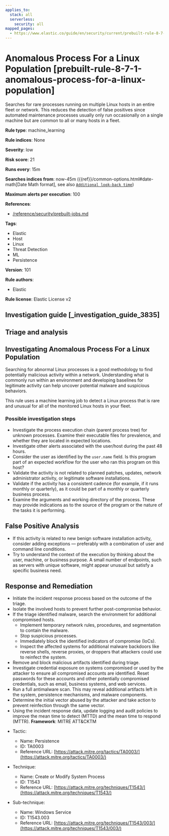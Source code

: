 ```yaml
---
applies_to:
  stack: all
  serverless:
    security: all
mapped_pages:
  - https://www.elastic.co/guide/en/security/current/prebuilt-rule-8-7-1-anomalous-process-for-a-linux-population.html
---
```


# Anomalous Process For a Linux Population [prebuilt-rule-8-7-1-anomalous-process-for-a-linux-population]

Searches for rare processes running on multiple Linux hosts in an entire fleet or network. This reduces the detection of false positives since automated maintenance processes usually only run occasionally on a single machine but are common to all or many hosts in a fleet.

**Rule type**: machine_learning

**Rule indices**: None

**Severity**: low

**Risk score**: 21

**Runs every**: 15m

**Searches indices from**: now-45m ({{ref}}/common-options.html#date-math[Date Math format], see also [`Additional look-back time`](docs-content://solutions/security/detect-and-alert/create-detection-rule.md#rule-schedule))

**Maximum alerts per execution**: 100

**References**:

* [/reference/security/prebuilt-jobs.md](/reference/prebuilt-jobs.md)

**Tags**:

* Elastic
* Host
* Linux
* Threat Detection
* ML
* Persistence

**Version**: 101

**Rule authors**:

* Elastic

**Rule license**: Elastic License v2

## Investigation guide [_investigation_guide_3835]

## Triage and analysis

## Investigating Anomalous Process For a Linux Population

Searching for abnormal Linux processes is a good methodology to find potentially malicious activity within a network. Understanding what is commonly run within an environment and developing baselines for legitimate activity can help uncover potential malware and suspicious behaviors.

This rule uses a machine learning job to detect a Linux process that is rare and unusual for all of the monitored Linux hosts in your fleet.

### Possible investigation steps

- Investigate the process execution chain (parent process tree) for unknown processes. Examine their executable files for prevalence, and whether they are located in expected locations.
- Investigate other alerts associated with the user/host during the past 48 hours.
- Consider the user as identified by the `user.name` field. Is this program part of an expected workflow for the user who ran this program on this host?
- Validate the activity is not related to planned patches, updates, network administrator activity, or legitimate software installations.
- Validate if the activity has a consistent cadence (for example, if it runs monthly or quarterly), as it could be part of a monthly or quarterly business process.
- Examine the arguments and working directory of the process. These may provide indications as to the source of the program or the nature of the tasks it is performing.

## False Positive Analysis

- If this activity is related to new benign software installation activity, consider adding exceptions — preferably with a combination of user and command line conditions.
- Try to understand the context of the execution by thinking about the user, machine, or business purpose. A small number of endpoints, such as servers with unique software, might appear unusual but satisfy a specific business need.

## Response and Remediation

- Initiate the incident response process based on the outcome of the triage.
- Isolate the involved hosts to prevent further post-compromise behavior.
- If the triage identified malware, search the environment for additional compromised hosts.
  - Implement temporary network rules, procedures, and segmentation to contain the malware.
  - Stop suspicious processes.
  - Immediately block the identified indicators of compromise (IoCs).
  - Inspect the affected systems for additional malware backdoors like reverse shells, reverse proxies, or droppers that   attackers could use to reinfect the system.
- Remove and block malicious artifacts identified during triage.
- Investigate credential exposure on systems compromised or used by the attacker to ensure all compromised accounts are identified. Reset passwords for these accounts and other potentially compromised credentials, such as email, business systems, and web services.
- Run a full antimalware scan. This may reveal additional artifacts left in the system, persistence mechanisms, and malware components.
- Determine the initial vector abused by the attacker and take action to prevent reinfection through the same vector.
- Using the incident response data, update logging and audit policies to improve the mean time to detect (MTTD) and the mean time to respond (MTTR).
**Framework**: MITRE ATT&CKTM

* Tactic:

    * Name: Persistence
    * ID: TA0003
    * Reference URL: [https://attack.mitre.org/tactics/TA0003/](https://attack.mitre.org/tactics/TA0003/)

* Technique:

    * Name: Create or Modify System Process
    * ID: T1543
    * Reference URL: [https://attack.mitre.org/techniques/T1543/](https://attack.mitre.org/techniques/T1543/)

* Sub-technique:

    * Name: Windows Service
    * ID: T1543.003
    * Reference URL: [https://attack.mitre.org/techniques/T1543/003/](https://attack.mitre.org/techniques/T1543/003/)



